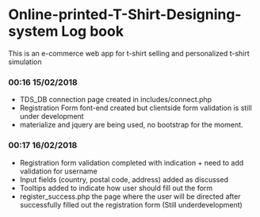 # Online-printed-T-Shirt-Designing-system Log book
This is an e-commerce web app for t-shirt selling and personalized t-shirt  simulation

### 00:16 15/02/2018
* TDS_DB connection page created in includes/connect.php
* Registration Form font-end created but clientside form validation is still under development
* materialize and jquery are being used,  no bootstrap for the moment.

### 00:17 16/02/2018
* Registration form validation completed with indication + need to add validation for username
* Input fields (country, postal code, address) added as discussed 
* Tooltips added to indicate how user should fill out the form
* register_success.php the page where the user will be directed after successfully filled out the registration form (Still underdevelopment)
